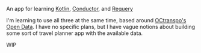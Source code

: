 An app for learning [Kotlin](https://kotlinlang.org/), [Conductor](https://github.com/bluelinelabs/Conductor), and [Requery](https://github.com/requery/requery)

 I'm learning to use all three at the same time, based around  [OCtranspo's Open Data](http://www.octranspo.com/developers).
 I have no specific plans, but I have vague notions about building some sort of travel planner app with the available data.

 WIP
